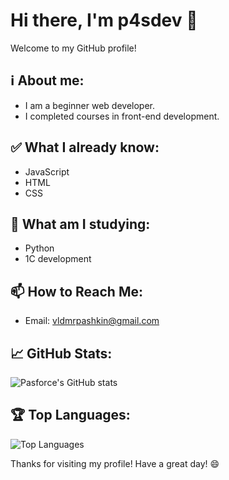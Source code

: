 # Hi there, I'm p4sdev 👋

Welcome to my GitHub profile!

## ℹ️ About me:
- I am a beginner web developer.
- I completed courses in front-end development.

## ✅ What I already know:

- JavaScript
- HTML
- CSS

## 📒 What am I studying:

- Python
- 1C development

## 📫 How to Reach Me:

- Email: vldmrpashkin@gmail.com

## 📈 GitHub Stats:

![Pasforce's GitHub stats](https://github-readme-stats.vercel.app/api?username=p4sdev&show_icons=true&theme=radical)

## 🏆 Top Languages:

![Top Languages](https://github-readme-stats.vercel.app/api/top-langs/?username=p4sdev&layout=compact&theme=radical)

Thanks for visiting my profile! Have a great day! 😄
